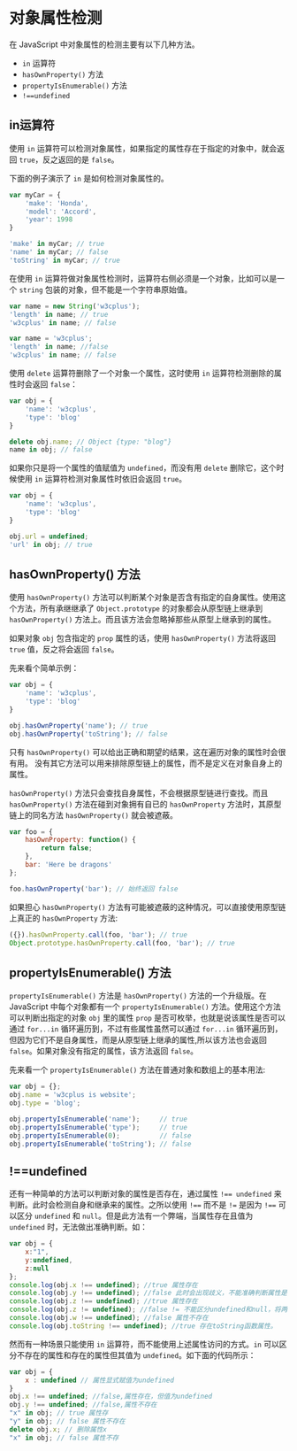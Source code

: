 对象属性检测
===

在 JavaScript 中对象属性的检测主要有以下几种方法。

* `in` 运算符
* `hasOwnProperty()` 方法
* `propertyIsEnumerable()` 方法
* `!==undefined`


## in运算符
使用 `in` 运算符可以检测对象属性，如果指定的属性存在于指定的对象中，就会返回 `true`，反之返回的是 `false`。

下面的例子演示了 `in` 是如何检测对象属性的。
```js
var myCar = {
    'make': 'Honda',
    'model': 'Accord',
    'year': 1998
}

'make' in myCar; // true
'name' in myCar; // false
'toString' in myCar; // true
```

在使用 `in` 运算符做对象属性检测时，运算符右侧必须是一个对象，比如可以是一个 `string` 包装的对象，但不能是一个字符串原始值。
```js
var name = new String('w3cplus');
'length' in name; // true
'w3cplus' in name; // false

var name = 'w3cplus';
'length' in name; //false
'w3cplus' in name; // false
```

使用 `delete` 运算符删除了一个对象一个属性，这时使用 `in` 运算符检测删除的属性时会返回 `false`：
```js
var obj = {
    'name': 'w3cplus',
    'type': 'blog'
}

delete obj.name; // Object {type: "blog"}
name in obj; // false
```

如果你只是将一个属性的值赋值为 `undefined`，而没有用 `delete` 删除它，这个时候使用 `in` 运算符检测对象属性时依旧会返回 `true`。
```js
var obj = {
    'name': 'w3cplus',
    'type': 'blog'
}

obj.url = undefined;
'url' in obj; // true
```


## hasOwnProperty() 方法
使用 `hasOwnProperty()` 方法可以判断某个对象是否含有指定的自身属性。使用这个方法，所有承继继承了 `Object.prototype` 的对象都会从原型链上继承到`hasOwnProperty()` 方法上。而且该方法会忽略掉那些从原型上继承到的属性。

如果对象 `obj` 包含指定的 `prop` 属性的话，使用 `hasOwnProperty()` 方法将返回 `true` 值，反之将会返回 `false`。

先来看个简单示例：
```js
var obj = {
    'name': 'w3cplus',
    'type': 'blog'
}

obj.hasOwnProperty('name'); // true
obj.hasOwnProperty('toString'); // false
```

只有 `hasOwnProperty()` 可以给出正确和期望的结果，这在遍历对象的属性时会很有用。 没有其它方法可以用来排除原型链上的属性，而不是定义在对象自身上的属性。

`hasOwnProperty()` 方法只会查找自身属性，不会根据原型链进行查找。而且 `hasOwnProperty()` 方法在碰到对象拥有自已的 `hasOwnProperty` 方法时，其原型链上的同名方法 `hasOwnProperty()` 就会被遮蔽。
```js
var foo = {
    hasOwnProperty: function() {
        return false;
    },
    bar: 'Here be dragons'
};

foo.hasOwnProperty('bar'); // 始终返回 false
```

如果担心 `hasOwnProperty()` 方法有可能被遮蔽的这种情况，可以直接使用原型链上真正的 `hasOwnProperty` 方法:
```js
({}).hasOwnProperty.call(foo, 'bar'); // true
Object.prototype.hasOwnProperty.call(foo, 'bar'); // true
```


## propertyIsEnumerable() 方法
`propertyIsEnumerable()` 方法是 `hasOwnProperty()` 方法的一个升级版。在 JavaScript 中每个对象都有一个 `propertyIsEnumerable()` 方法。使用这个方法可以判断出指定的对象 `obj` 里的属性 `prop` 是否可枚举，也就是说该属性是否可以通过 `for...in` 循环遍历到，不过有些属性虽然可以通过 `for...in` 循环遍历到，但因为它们不是自身属性，而是从原型链上继承的属性,所以该方法也会返回 `false`。如果对象没有指定的属性，该方法返回 `false`。

先来看一个 `propertyIsEnumerable()` 方法在普通对象和数组上的基本用法:
```js
var obj = {};
obj.name = 'w3cplus is website';
obj.type = 'blog';

obj.propertyIsEnumerable('name');     // true
obj.propertyIsEnumerable('type');     // true
obj.propertyIsEnumerable(0);          // false
obj.propertyIsEnumerable('toString'); // false
```


## !==undefined
还有一种简单的方法可以判断对象的属性是否存在，通过属性 `!== undefined` 来判断。此时会检测自身和继承来的属性。之所以使用 `!==` 而不是 `!=` 是因为 `!==` 可以区分 `undefined` 和 `null`。但是此方法有一个弊端，当属性存在且值为 `undefined` 时，无法做出准确判断。如：
```js
var obj = {
    x:"1",
    y:undefined,
    z:null
};
console.log(obj.x !== undefined); //true 属性存在
console.log(obj.y !== undefined); //false 此时会出现歧义，不能准确判断属性是不存在还是属性值为undefined
console.log(obj.z !== undefined); //true 属性存在
console.log(obj.z != undefined); //false != 不能区分undefined和null，将两者同等对待
console.log(obj.w !== undefined); //false 属性不存在
console.log(obj.toString !== undefined); //true 存在toString函数属性。
```

然而有一种场景只能使用 `in` 运算符，而不能使用上述属性访问的方式。`in` 可以区分不存在的属性和存在的属性但其值为 `undefined`。如下面的代码所示：
```js
var obj = {
    x : undefined // 属性显式赋值为undefined
}
obj.x !== undefined; //false,属性存在，但值为undefined
obj.y !== undefined; //false,属性不存在
"x" in obj; // true 属性存
"y" in obj; // false 属性不存在
delete obj.x; // 删除属性x
"x" in obj; // false 属性不存
```